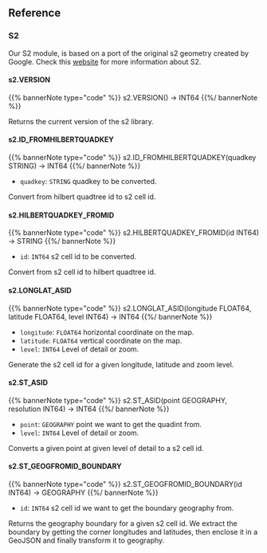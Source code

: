 ## Reference

### S2

Our S2 module, is based on a port of the original s2 geometry created by Google. Check this [website](http://s2geometry.io/) for more information about S2.

#### s2.VERSION

{{% bannerNote type="code" %}}
s2.VERSION() -> INT64
{{%/ bannerNote %}}

Returns the current version of the s2 library.

#### s2.ID_FROMHILBERTQUADKEY

{{% bannerNote type="code" %}}
s2.ID_FROMHILBERTQUADKEY(quadkey STRING) -> INT64
{{%/ bannerNote %}}

* `quadkey`: `STRING` quadkey to be converted.

Convert from hilbert quadtree id to s2 cell id.

#### s2.HILBERTQUADKEY_FROMID

{{% bannerNote type="code" %}}
s2.HILBERTQUADKEY_FROMID(id INT64) -> STRING
{{%/ bannerNote %}}

* `id`: `INT64` s2 cell id to be converted.

Convert from s2 cell id to hilbert quadtree id.

#### s2.LONGLAT_ASID

{{% bannerNote type="code" %}}
s2.LONGLAT_ASID(longitude FLOAT64, latitude FLOAT64, level INT64) -> INT64
{{%/ bannerNote %}}

* `longitude`: `FLOAT64` horizontal coordinate on the map.
* `latitude`: `FLOAT64` vertical coordinate on the map.
* `level`: `INT64` Level of detail or zoom.

Generate the s2 cell id for a given longitude, latitude and zoom level.

#### s2.ST_ASID

{{% bannerNote type="code" %}}
s2.ST_ASID(point GEOGRAPHY, resolution INT64) -> INT64
{{%/ bannerNote %}}

* `point`: `GEOGRAPHY` point we want to get the quadint from.
* `level`: `INT64` Level of detail or zoom.

Converts a given point at given level of detail to a s2 cell id.

#### s2.ST_GEOGFROMID_BOUNDARY

{{% bannerNote type="code" %}}
s2.ST_GEOGFROMID_BOUNDARY(id INT64) -> GEOGRAPHY
{{%/ bannerNote %}}

* `id`: `INT64` s2 cell id we want to get the boundary geography from.

Returns the geography boundary for a given s2 cell id. We extract the boundary by getting the corner longitudes and latitudes, then enclose it in a GeoJSON and finally transform it to geography.